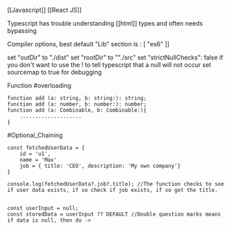 [[Javascript]] [[React JS]] 

Typescript has trouble understanding [[html]] types and often needs bypassing

Compiler options, best default "Lib" section is : [
	"es6"
]]

set "outDir" to "./dist"
set "rootDir" to ""./src"
set "strictNullChecks": false if you don't want to use the ! to tell typescript that a null will not occur
set sourcemap to true for debugging

Function #overloading 
```
function add (a: string, b: string:): string;
function add (a: number, b: number:): number;
function add (a: Combinable, b: Combinable:){
	....................
}
```

#Optional_Chaining 
```
const fetchedUserData = {
	id = 'u1',
	name = 'Max'
	job = { title: 'CEO', description: 'My own company'}
}

console.log(fetchedUserData?.job?.title); //The function checks to see if user data exists, if so check if job exists, if so get the title.
```

```

const userInput = null;
const storedData = userInput ?? DEFAULT //Double question marks means if data is null, then do ->
```